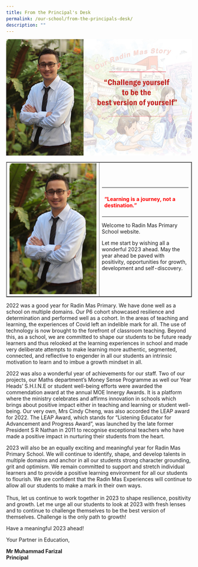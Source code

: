 ```yaml
---
title: From the Principal's Desk
permalink: /our-school/from-the-principals-desk/
description: ""
---
```

![](/images/P-Message.jpg)

<table style="border-collapse: collapse; width: 100%;" border="1">
<tbody>
<tr>
<td style="width: 50%;"><img src="/images/p1.jpg"></td>
<td style="width: 50%;">
<table class="quote">
<tbody>
<tr>
<td>
<h4><span style="color: #ff0000;">&ldquo;Learning is a journey, not a destination.&rdquo; </span></h4>
</td>
</tr>
</tbody>
</table>
<p>Welcome to Radin Mas Primary School website.</p>
<p>Let me start by wishing all a wonderful 2023 ahead. May the year ahead be paved with positivity, opportunities for growth, development and self-discovery.</p>
</td>
</tr>
</tbody>
</table>
<p>2022 was a good year for Radin Mas Primary. We have done well as a school on multiple domains. Our P6 cohort showcased resilience and determination and performed well as a cohort. In the areas of teaching and learning, the experiences of Covid left an indelible mark for all. The use of technology is now brought to the forefront of classroom teaching. Beyond this, as a school, we are committed to shape our students to be future ready learners and thus relooked at the learning experiences in school and made very deliberate attempts to make learning more authentic, segmented, connected, and reflective to engender in all our students an intrinsic motivation to learn and to imbue a growth mindset in all.</p>
<p>2022 was also a wonderful year of achievements for our staff. Two of our projects, our Maths department&rsquo;s Money Sense Programme as well our Year Heads&rsquo; S.H.I.N.E or student well-being efforts were awarded the commendation award at the annual MOE Innergy Awards. It is a platform where the ministry celebrates and affirms innovation in schools which brings about positive impact either in teaching and learning or student well-being. Our very own, Mrs Cindy Cheng, was also accorded the LEAP award for 2022.&nbsp;The LEAP Award, which stands for &ldquo;Listening Educator for Advancement and Progress Award&rdquo;, was launched by the late former President S R Nathan in 2011 to recognise exceptional teachers who have made a positive impact in nurturing their students from the heart.</p>
<p>2023 will also be an equally exciting and meaningful year for Radin Mas Primary School. We will continue to identify, shape, and develop talents in multiple domains and anchor in all our students strong character grounding, grit and optimism. We remain committed to support and stretch individual learners and to provide a positive learning environment for all our students to flourish. We are confident that the Radin Mas Experiences will continue to allow all our students to make a mark in their own ways.<br /><br />Thus, let us continue to work together in 2023 to shape resilience, positivity and growth. Let me urge all our students to look at 2023 with fresh lenses and to continue to challenge themselves to be the best version of themselves. Challenge is the only path to growth!</p>
<p>Have a meaningful 2023 ahead!</p>
<p>Your Partner in Education,</p>
<p><strong>Mr Muhammad Farizal<br />Principal</strong></p>